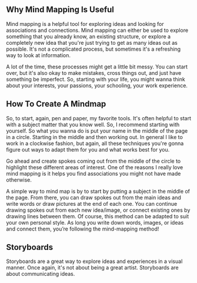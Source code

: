 ## Why Mind Mapping Is Useful

Mind mapping is a helpful tool for exploring ideas and looking for associations and connections. Mind mapping can either be used to explore something that you already know, an existing structure, or explore a completely new idea that you're just trying to get as many ideas out as possible. It's not a complicated process, but sometimes it's a refreshing way to look at information.

A lot of the time, these processes might get a little bit messy. You can start over, but it's also okay to make mistakes, cross things out, and just have something be imperfect. So, starting with your life, you might wanna think about your interests, your passions, your schooling, your work experience.

## How To Create A Mindmap

So, to start, again, pen and paper, my favorite tools. It's often helpful to start with a subject matter that you know well. So, I recommend starting with yourself. So what you wanna do is put your name in the middle of the page in a circle. Starting in the middle and then working out. In general I like to work in a clockwise fashion, but again, all these techniques you're gonna figure out ways to adapt them for you and what works best for you.

Go ahead and create spokes coming out from the middle of the circle to highlight these different areas of interest. One of the reasons I really love mind mapping is it helps you find associations you might not have made otherwise.

A simple way to mind map is by to start by putting a subject in the middle of the page. From there, you can draw spokes out from the main ideas and write words or draw pictures at the end of each one. You can continue drawing spokes out from each new idea/image, or connect existing ones by drawing lines between them. Of course, this method can be adapted to suit your own personal style. As long you write down words, images, or ideas and connect them, you’re following the mind-mapping method!

## Storyboards

Storyboards are a great way to explore ideas and experiences in a visual manner. Once again, it's not about being a great artist. Storyboards are about communicating ideas.